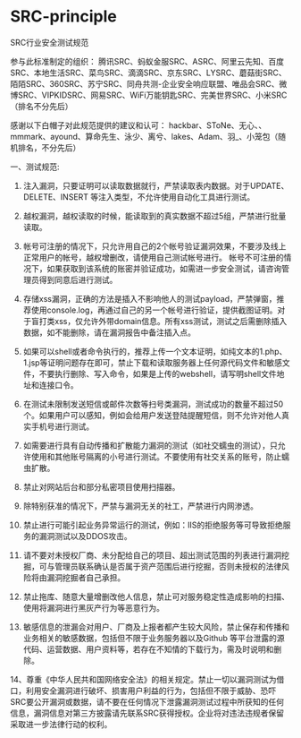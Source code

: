 # SRC-principle
SRC行业安全测试规范

参与此标准制定的组织：
腾讯SRC、蚂蚁金服SRC、ASRC、阿里云先知、百度SRC、本地生活SRC、菜鸟SRC、滴滴SRC、京东SRC、LYSRC、蘑菇街SRC、陌陌SRC、360SRC、苏宁SRC、同舟共测-企业安全响应联盟、唯品会SRC、微博SRC、VIPKIDSRC、网易SRC、WiFi万能钥匙SRC、完美世界SRC、小米SRC（排名不分先后）

感谢以下白帽子对此规范提供的建议和认可：
hackbar、SToNe、无心、、mmmark、ayound、算命先生、泳少、离兮、lakes、Adam、羽_、小笼包（随机排名，不分先后）

一、测试规范: 

1. 注入漏洞，只要证明可以读取数据就行，严禁读取表内数据。对于UPDATE、DELETE、INSERT 等注入类型，不允许使用自动化工具进行测试。

2. 越权漏洞，越权读取的时候，能读取到的真实数据不超过5组，严禁进行批量读取。

3. 帐号可注册的情况下，只允许用自己的2个帐号验证漏洞效果，不要涉及线上正常用户的帐号，越权增删改，请使用自己测试帐号进行。
帐号不可注册的情况下，如果获取到该系统的账密并验证成功，如需进一步安全测试，请咨询管理员得到同意后进行测试。

4. 存储xss漏洞，正确的方法是插入不影响他人的测试payload，严禁弹窗，推荐使用console.log，再通过自己的另一个帐号进行验证，提供截图证明。对于盲打类xss，仅允许外带domain信息。所有xss测试，测试之后需删除插入数据，如不能删除，请在漏洞报告中备注插入点。

5. 如果可以shell或者命令执行的，推荐上传一个文本证明，如纯文本的1.php、1.jsp等证明问题存在即可，禁止下载和读取服务器上任何源代码文件和敏感文件，不要执行删除、写入命令，如果是上传的webshell，请写明shell文件地址和连接口令。

6. 在测试未限制发送短信或邮件次数等扫号类漏洞，测试成功的数量不超过50个。如果用户可以感知，例如会给用户发送登陆提醒短信，则不允许对他人真实手机号进行测试。

7. 如需要进行具有自动传播和扩散能力漏洞的测试（如社交蠕虫的测试），只允许使用和其他账号隔离的小号进行测试。不要使用有社交关系的账号，防止蠕虫扩散。

8. 禁止对网站后台和部分私密项目使用扫描器。

9. 除特别获准的情况下，严禁与漏洞无关的社工，严禁进行内网渗透。

10. 禁止进行可能引起业务异常运行的测试，例如：IIS的拒绝服务等可导致拒绝服务的漏洞测试以及DDOS攻击。

11. 请不要对未授权厂商、未分配给自己的项目、超出测试范围的列表进行漏洞挖掘，可与管理员联系确认是否属于资产范围后进行挖掘，否则未授权的法律风险将由漏洞挖掘者自己承担。

12. 禁止拖库、随意大量增删改他人信息，禁止可对服务稳定性造成影响的扫描、使用将漏洞进行黑灰产行为等恶意行为。

13. 敏感信息的泄漏会对用户、厂商及上报者都产生较大风险，禁止保存和传播和业务相关的敏感数据，包括但不限于业务服务器以及Github 等平台泄露的源代码、运营数据、用户资料等，若存在不知情的下载行为，需及时说明和删除。

14、尊重《中华人民共和国网络安全法》的相关规定。禁止一切以漏洞测试为借口，利用安全漏洞进行破坏、损害用户利益的行为，包括但不限于威胁、恐吓SRC要公开漏洞或数据，请不要在任何情况下泄露漏洞测试过程中所获知的任何信息，漏洞信息对第三方披露请先联系SRC获得授权。企业将对违法违规者保留采取进一步法律行动的权利。
